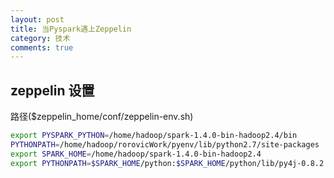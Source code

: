 ```yaml
---
layout: post
title: 当Pyspark遇上Zeppelin
category: 技术
comments: true
---
```


## zeppelin 设置 
路径($zeppelin_home/conf/zeppelin-env.sh)
```sh
export PYSPARK_PYTHON=/home/hadoop/spark-1.4.0-bin-hadoop2.4/bin
PYTHONPATH=/home/hadoop/rorovicWork/pyenv/lib/python2.7/site-packages
export SPARK_HOME=/home/hadoop/spark-1.4.0-bin-hadoop2.4
export PYTHONPATH=$SPARK_HOME/python:$SPARK_HOME/python/lib/py4j-0.8.2.1-src.zip:$PYTHONPATH
```
